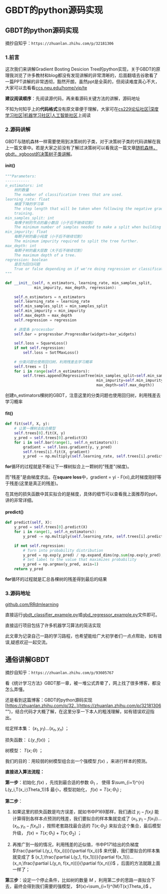 # GBDT的python源码实现

## GBDT的python源码实现
摘抄自知乎：`https://zhuanlan.zhihu.com/p/32181306`

### 1.前言
这次我们来讲解Gradient Bosting Desicion Tree的python实现，关于GBDT的原理我浏览了许多教材和blog都没有发现讲解的非常清晰的，后面翻墙去谷歌看了一篇PPT讲解的非常透彻，豁然开朗，虽然ppt是全英的，但阅读难度真心不大，大家可以去看看[ccs.neu.edu/home/vip/te](http://www.ccs.neu.edu/home/vip/teach/MLcourse/4_boosting/slides/gradient_boosting.pdf "")

**建议阅读顺序**：先阅读源代码，再来看源码关键方法的讲解，源码地址

不知为何知乎上的**代码格式**没有原文章便于理解，大家可在[cs229论坛社区|深度学习社区|机器学习社区|人工智能社区](http://www.dmlearning.cn/single/a5bf33e7b2c44e499a1cb7b2d5f8fbfa.html "cs229论坛社区|深度学习社区|机器学习社区|人工智能社区")上阅读

### 2.源码讲解
GBDT与随机森林一样需要使用到决策树的子类，对于决策树子类的代码讲解在我上一篇文章中。若是大家之前没有了解过决策树可以看我这一篇文章[随机森林，gbdt，xgboost的决策树子类讲解](http://www.dmlearning.cn/single/c5f5c23878b04500a9ed74cf0e6e07bf.html "随机森林，gbdt，xgboost的决策树子类讲解")。

#### init()
```python
"""Parameters:
-----------
n_estimators: int
    树的数量
    The number of classification trees that are used.
learning_rate: float
    梯度下降的学习率
    The step length that will be taken when following the negative gradient during
    training.
min_samples_split: int
    每棵子树的节点的最小数目（小于后不继续切割）
    The minimum number of samples needed to make a split when building a tree.
min_impurity: float
    每颗子树的最小纯度（小于后不继续切割）
    The minimum impurity required to split the tree further.
max_depth: int
    每颗子树的最大层数（大于后不继续切割）
    The maximum depth of a tree.
regression: boolean
    是否为回归问题
    True or false depending on if we're doing regression or classification.
"""
 
def __init__(self, n_estimators, learning_rate, min_samples_split,
             min_impurity, max_depth, regression):
 
    self.n_estimators = n_estimators
    self.learning_rate = learning_rate
    self.min_samples_split = min_samples_split
    self.min_impurity = min_impurity
    self.max_depth = max_depth
    self.regression = regression
 
    # 进度条 processbar
    self.bar = progressbar.ProgressBar(widgets=bar_widgets)
 
    self.loss = SquareLoss()
    if not self.regression:
        self.loss = SotfMaxLoss()
 
    # 分类问题也使用回归树，利用残差去学习概率
    self.trees = []
    for i in range(self.n_estimators):
        self.trees.append(RegressionTree(min_samples_split=self.min_samples_split,
                                         min_impurity=self.min_impurity,
                                         max_depth=self.max_depth))
```
创建n_estimators棵树的GBDT，注意这里的分类问题也使用回归树，利用残差去学习概率

#### fit()
```python
def fit(self, X, y):
    # 让第一棵树去拟合模型
    self.trees[0].fit(X, y)
    y_pred = self.trees[0].predict(X)
    for i in self.bar(range(1, self.n_estimators)):
        gradient = self.loss.gradient(y, y_pred)
        self.trees[i].fit(X, gradient)
        y_pred -= np.multiply(self.learning_rate, self.trees[i].predict(X))
```
**for**循环的过程就是不断让下一棵树拟合上一颗树的"残差"(梯度)。

而"残差"是由梯度求出。在**square loss**中，gradient = yi - F(xi),此时梯度刚好等于残差(这里是真正的残差)。

在其他的损失函数中其实拟合的是梯度，具体的细节可以查看我上面推荐的ppt，讲的非常详细。

#### predict()
```python
def predict(self, X):
    y_pred = self.trees[0].predict(X)
    for i in range(1, self.n_estimators):
        y_pred -= np.multiply(self.learning_rate, self.trees[i].predict(X))
 
    if not self.regression:
        # Turn into probability distribution
        y_pred = np.exp(y_pred) / np.expand_dims(np.sum(np.exp(y_pred), axis=1), axis=1)
        # Set label to the value that maximizes probability
        y_pred = np.argmax(y_pred, axis=1)
    return y_pred
```
**for**循环的过程就是汇总各棵树的残差得到最后的结果
    
### 3.源码地址
[github.com/RRdmlearning](https://github.com/RRdmlearning/Machine-Learning-From-Scratch/tree/master/gradient_boosting_decision_tree "")

直接运行[gbdt_classifier_example.py](https://github.com/RRdmlearning/Machine-Learning-From-Scratch/blob/master/gradient_boosting_decision_tree/gbdt_classifier_example.py "")或[gbd_regressor_example.py](https://github.com/RRdmlearning/Machine-Learning-From-Scratch/blob/master/gradient_boosting_decision_tree/gbd_regressor_example.py "")文件即可。


直接运行项目包括了许多机器学习算法的简洁实现    
    
此文章为记录自己一路的学习路程，也希望能给广大初学者们一点点帮助，如有错误,疑惑欢迎一起交流。

## 通俗讲解GBDT
摘抄自知乎：`https://zhuanlan.zhihu.com/p/93605767`

看《统计学习方法》GBDT那一章，被一堆公式弄晕了，网上找了很多博客，都没怎么弄懂。

还是看到这篇博客：GBDT的python源码实现  [https://zhuanlan.zhihu.com/p/32..](https://zhuanlan.zhihu.com/p/32181306 "")，结合代码才大概了解，在这里分享一下本人的粗浅理解，如有错误欢迎指出。

给定样本集： $(x_1,y_1)...(x_n,y_n)$ ；

损失函数： $L(y,f(x))$ ；

树模型： $T(x;\Theta)$ ；

我们的目的：用较弱的树模型组合出一个强模型 $f(x)$ ，来进行样本的预测。

**直接进入算法流程：**

**第一步**：初始化 $f(x)$ ，先找到最合适的参数 $\Theta_1$ ， 使得 $\sum_{i=1}^{n} L(y_i,T(x_i;\Theta_1))$ 最小，模型初始化， $f(x)=T(x;\Theta_1)$ ;

**第二步**：

1. 如果这里的损失函数是均方误差，就如书中P169那样，我们通过 $y_i-f(x_i)$ 能计算得到各样本点预测的残差，我们要拟合的样本集就变成了 $(x_1,y_1-f(x_1))...(x_n,y_n-f(x_n))$ ，按照老套路找最合适的 $T(x;\Theta_2)$ 来拟合这个集合，最后模型升级， $f(x)=T(x;\Theta_1)+T(x;\Theta_2)$ ；

2. 再推广到一般的情况，利用残差的近似值，书中P171给出的负梯度 $\frac{\partial L(y_i, f(x_i)))}{\partial f(x_i)}$ 来代替，我们要拟合的样本集就变成了 $ (x_1,\frac{\partial L(y_1, f(x_1)))}{\partial f(x_1)})...(x_n,\frac{\partial L(y_n, f(x_n)))}{\partial f(x_n)})$ ，后面的方法就跟上面一样了；

**第三步**：设定一个停止条件，比如树的数量 $M$ ，利用第二步的思路一直拟合下去，最终会得到我们需要的强模型， $f(x)=\sum_{i=1}^{M}T(x;\Theta_i)$ 。











